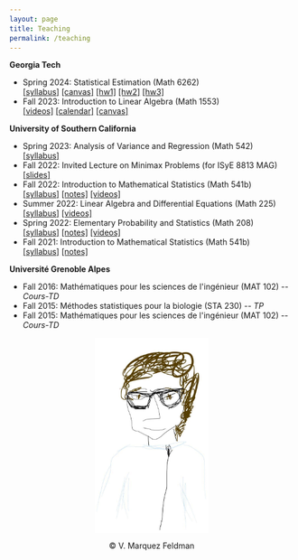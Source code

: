 ```yaml
---
layout: page
title: Teaching
permalink: /teaching
---
```

  
__Georgia Tech__  

* Spring 2024: Statistical Estimation (Math 6262)  
[[syllabus]](assets/teaching/Syllabus-M6262-S2024.pdf) 
[[canvas]](https://gatech.instructure.com/courses/365662) 
[[hw1]](assets/teaching/GaTech/6262/6262-hw1.pdf) 
[[hw2]](assets/teaching/GaTech/6262/6262-hw2.pdf) 
[[hw3]](assets/teaching/GaTech/6262/6262-hw3.pdf)  
* Fall 2023: Introduction to Linear Algebra (Math 1553)  
[[videos]](https://www.dropbox.com/scl/fo/1mr4tk7mmpb9y3ddri0qi/h?rlkey=suhq9nu34w97ixnzs90td1fk9&dl=0) 
[[calendar]](https://chrisj.math.gatech.edu/23f/1553/2023f-schedule.html) 
[[canvas]](https://gatech.instructure.com/courses/326018)  

__University of Southern California__  

* Spring 2023: Analysis of Variance and Regression (Math 542)  
[[syllabus]](assets/teaching/Syllabus-M542-S2023.pdf)  
* Fall 2022: Invited Lecture on Minimax Problems (for ISyE 8813 MAG)    
[[slides]](assets/slides/slides-minimax-GATech.pdf)  
* Fall 2022: Introduction to Mathematical Statistics (Math 541b)  
[[syllabus]](assets/teaching/Syllabus-M541b-F2022.pdf) 
[[notes]](https://www.dropbox.com/scl/fo/kj63l3bha5ditcpn74rmz/h?rlkey=3aksu0n1bsb6y54zzptqz60hn&dl=0) 
[[videos]](https://www.dropbox.com/scl/fo/whfr1h4ukus68dx0twwow/h?rlkey=4nlvo13ecaiiis3ovxdbf6mk8&dl=0)  
* Summer 2022: Linear Algebra and Differential Equations (Math 225)  
[[syllabus]](assets/teaching/Syllabus-M225-Su2022.pdf) 
[[videos]](https://www.dropbox.com/scl/fo/pq8w39t85oo3bevnka79v/h?rlkey=8vhihvbfea1asaz343q894zro&dl=0)    
* Spring 2022: Elementary Probability and Statistics (Math 208)  
[[syllabus]](assets/teaching/Syllabus-M208-S2022.pdf) 
[[notes]](https://www.dropbox.com/scl/fo/tcsvhcmlew4b69vhuulu1/h?rlkey=xxzlv6stoa21w8xt5rd4dk5nd&dl=0) 
[[videos]](https://www.dropbox.com/scl/fo/zgkrjq4nhqlxjwb3fv8er/h?rlkey=v7m01ngpof0l0uu008vbpvrg7&dl=0)    
* Fall 2021: Introduction to Mathematical Statistics (Math 541b)  
[[syllabus]](assets/teaching/Syllabus-M541b-F2021.pdf) 
[[notes]](https://www.dropbox.com/scl/fo/wu5r72el2yqqt986zk9oj/h?rlkey=7zddzzczsh5izcr61opbl7f42&dl=0)  

__Université Grenoble Alpes__  

* Fall 2016: Mathématiques pour les sciences de l'ingénieur (MAT 102) -- _Cours-TD_  
* Fall 2015: Méthodes statistiques pour la biologie (STA 230) -- _TP_  
* Fall 2015: Mathématiques pour les sciences de l'ingénieur (MAT 102) -- _Cours-TD_   
  

<p align = "center">
<img src="sketch_vicky.jpg" alt="Sketch by Vicky" width="40%" align="center" hspace="20">  
</p>  
<p align = "center">
&copy; V. Marquez Feldman
</p>  